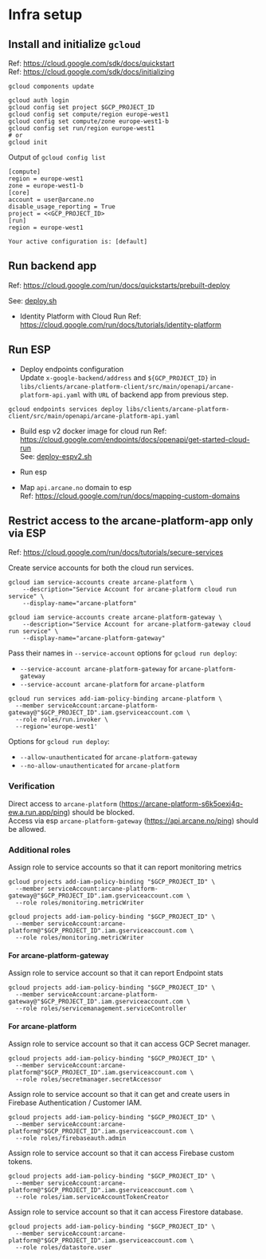 # Infra setup

## Install and initialize `gcloud`  

Ref: https://cloud.google.com/sdk/docs/quickstart  
Ref: https://cloud.google.com/sdk/docs/initializing  
```shell
gcloud components update

gcloud auth login
gcloud config set project $GCP_PROJECT_ID
gcloud config set compute/region europe-west1
gcloud config set compute/zone europe-west1-b
gcloud config set run/region europe-west1
# or
gcloud init
```

Output of `gcloud config list`
```text
[compute]
region = europe-west1
zone = europe-west1-b
[core]
account = user@arcane.no
disable_usage_reporting = True
project = <<GCP_PROJECT_ID>
[run]
region = europe-west1

Your active configuration is: [default]
```

## Run backend app

Ref: https://cloud.google.com/run/docs/quickstarts/prebuilt-deploy  

See: [deploy.sh](deploy.sh)

* Identity Platform with Cloud Run
Ref: https://cloud.google.com/run/docs/tutorials/identity-platform

## Run ESP

* Deploy endpoints configuration  
Update `x-google-backend/address` and `${GCP_PROJECT_ID}` in
`libs/clients/arcane-platform-client/src/main/openapi/arcane-platform-api.yaml`
with `URL` of backend app from previous step.
```shell
gcloud endpoints services deploy libs/clients/arcane-platform-client/src/main/openapi/arcane-platform-api.yaml
```

* Build esp v2 docker image for cloud run 
Ref: https://cloud.google.com/endpoints/docs/openapi/get-started-cloud-run  
See: [deploy-espv2.sh](deploy-espv2.sh)  

* Run esp

* Map `api.arcane.no` domain to esp  
Ref: https://cloud.google.com/run/docs/mapping-custom-domains

## Restrict access to the arcane-platform-app only via ESP  

Ref: https://cloud.google.com/run/docs/tutorials/secure-services  

Create service accounts for both the cloud run services.
```shell
gcloud iam service-accounts create arcane-platform \
    --description="Service Account for arcane-platform cloud run service" \
    --display-name="arcane-platform"

gcloud iam service-accounts create arcane-platform-gateway \
    --description="Service Account for arcane-platform-gateway cloud run service" \
    --display-name="arcane-platform-gateway"
```

Pass their names in `--service-account` options for `gcloud run deploy`:
* `--service-account arcane-platform-gateway` for `arcane-platform-gateway`  
* `--service-account arcane-platform` for `arcane-platform`

```shell
gcloud run services add-iam-policy-binding arcane-platform \
  --member serviceAccount:arcane-platform-gateway@"$GCP_PROJECT_ID".iam.gserviceaccount.com \
  --role roles/run.invoker \
  --region='europe-west1'
```

Options for `gcloud run deploy`:  
* `--allow-unauthenticated` for `arcane-platform-gateway`  
* `--no-allow-unauthenticated` for `arcane-platform`

### Verification  
Direct access to `arcane-platform` (https://arcane-platform-s6k5oexj4q-ew.a.run.app/ping) should be blocked.  
Access via esp `arcane-platform-gateway` (https://api.arcane.no/ping) should be allowed.

### Additional roles

Assign role to service accounts so that it can report monitoring metrics
```shell
gcloud projects add-iam-policy-binding "$GCP_PROJECT_ID" \
  --member serviceAccount:arcane-platform-gateway@"$GCP_PROJECT_ID".iam.gserviceaccount.com \
  --role roles/monitoring.metricWriter

gcloud projects add-iam-policy-binding "$GCP_PROJECT_ID" \
  --member serviceAccount:arcane-platform@"$GCP_PROJECT_ID".iam.gserviceaccount.com \
  --role roles/monitoring.metricWriter
```

#### For arcane-platform-gateway
Assign role to service account so that it can report Endpoint stats
```shell
gcloud projects add-iam-policy-binding "$GCP_PROJECT_ID" \
  --member serviceAccount:arcane-platform-gateway@"$GCP_PROJECT_ID".iam.gserviceaccount.com \
  --role roles/servicemanagement.serviceController
```

#### For arcane-platform
Assign role to service account so that it can access GCP Secret manager.
```shell
gcloud projects add-iam-policy-binding "$GCP_PROJECT_ID" \
  --member serviceAccount:arcane-platform@"$GCP_PROJECT_ID".iam.gserviceaccount.com \
  --role roles/secretmanager.secretAccessor
```

Assign role to service account so that it can get and create users in Firebase Authentication / Customer IAM.
```shell
gcloud projects add-iam-policy-binding "$GCP_PROJECT_ID" \
  --member serviceAccount:arcane-platform@"$GCP_PROJECT_ID".iam.gserviceaccount.com \
  --role roles/firebaseauth.admin
```

Assign role to service account so that it can access Firebase custom tokens.
```shell
gcloud projects add-iam-policy-binding "$GCP_PROJECT_ID" \
  --member serviceAccount:arcane-platform@"$GCP_PROJECT_ID".iam.gserviceaccount.com \
  --role roles/iam.serviceAccountTokenCreator
```

Assign role to service account so that it can access Firestore database.
```shell
gcloud projects add-iam-policy-binding "$GCP_PROJECT_ID" \
  --member serviceAccount:arcane-platform@"$GCP_PROJECT_ID".iam.gserviceaccount.com \
  --role roles/datastore.user
```
